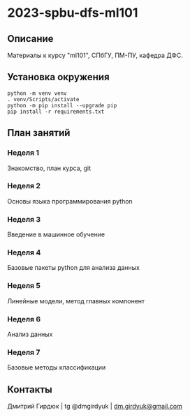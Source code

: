 # 2023-spbu-dfs-ml101


## Описание
Материалы к курсу "ml101", СПбГУ, ПМ-ПУ, кафедра ДФС.


## Установка окружения
```console
python -m venv venv
. venv/Scripts/activate
python -m pip install --upgrade pip 
pip install -r requirements.txt
```


## План занятий

### Неделя 1
Знакомство, план курса, git


### Неделя 2
Основы языка программирования python


### Неделя 3
Введение в машинное обучение


### Неделя 4
Базовые пакеты python для анализа данных


### Неделя 5
Линейные модели, метод главных компонент


### Неделя 6
Анализ данных


### Неделя 7
Базовые методы классификации


## Контакты
Дмитрий Гирдюк | tg @dmgirdyuk | <dm.girdyuk@gmail.com>
